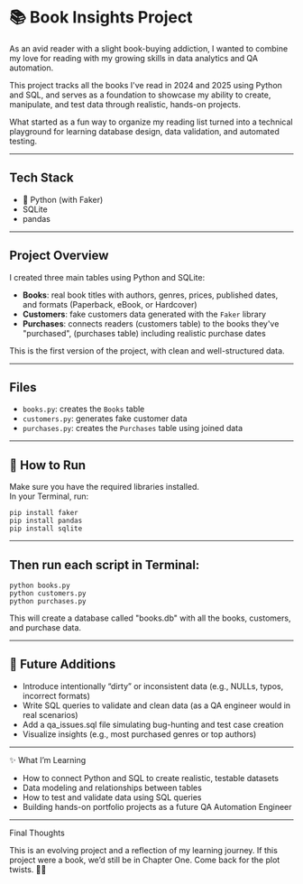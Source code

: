 # 📚 Book Insights Project

As an avid reader with a slight book-buying addiction, I wanted to combine my love for reading with my growing skills in data analytics and QA automation. 

This project tracks all the books I've read in 2024 and 2025 using Python and SQL, and serves as a foundation to showcase my ability to create, manipulate, and test data through realistic, hands-on projects.

What started as a fun way to organize my reading list turned into a technical playground for learning database design, data validation, and automated testing.

---

## Tech Stack

- 🐍 Python (with Faker)
- SQLite
- pandas

---

## Project Overview

I created three main tables using Python and SQLite:

- **Books**: real book titles with authors, genres, prices, published dates, and formats (Paperback, eBook, or Hardcover)
- **Customers**: fake customers data generated with the `Faker` library 
- **Purchases**: connects readers (customers table) to the books they've "purchased", (purchases table) including realistic purchase dates

This is the first version of the project, with clean and well-structured data.

---

## Files
- `books.py`: creates the `Books` table
- `customers.py`: generates fake customer data
- `purchases.py`: creates the `Purchases` table using joined data

---

## 🚀 How to Run

Make sure you have the required libraries installed.  
In your Terminal, run:

```
pip install faker
pip install pandas
pip install sqlite

```
---

## Then run each script in Terminal:

```
python books.py
python customers.py
python purchases.py
```

This will create a database called "books.db" with all the books, customers, and purchase data.

---

## 🧠 Future Additions

- Introduce intentionally “dirty” or inconsistent data (e.g., NULLs, typos, incorrect formats)
- Write SQL queries to validate and clean data (as a QA engineer would in real scenarios)
- Add a qa_issues.sql file simulating bug-hunting and test case creation
- Visualize insights (e.g., most purchased genres or top authors)

---

✨ What I’m Learning

- How to connect Python and SQL to create realistic, testable datasets
- Data modeling and relationships between tables
- How to test and validate data using SQL queries
- Building hands-on portfolio projects as a future QA Automation Engineer

---

Final Thoughts 

This is an evolving project and a reflection of my learning journey. If this project were a book, we’d still be in Chapter One. Come back for the plot twists. 📖✨
